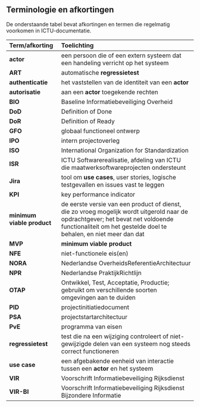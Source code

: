 ## Terminologie en afkortingen

De onderstaande tabel bevat afkortingen en termen die regelmatig voorkomen in ICTU-documentatie.

| Term/afkorting | Toelichting |
|:---------------|:------------|
| **actor** | een persoon die of een extern systeem dat een handeling verricht op het systeem |
| **ART** | automatische **regressietest** |
| **authenticatie** | het vaststellen van de identiteit van een **actor** |
| **autorisatie** | aan een **actor** toegekende rechten |
| **BIO** | Baseline Informatiebeveiliging Overheid |
| **DoD** | Definition of Done |
| **DoR** | Definition of Ready |
| **GFO** | globaal functioneel ontwerp |
| **IPO** | intern projectoverleg |
| **ISO** | International Organization for Standardization |
| **ISR** | ICTU Softwarerealisatie, afdeling van ICTU die maatwerksoftwareprojecten ondersteunt |
| **Jira** | tool om **use cases**, user stories, logische testgevallen en issues vast te leggen |
| **KPI** | key performance indicator |
| **minimum viable product** | de eerste versie van een product of dienst, die zo vroeg mogelijk wordt uitgerold naar de opdrachtgever; het bevat net voldoende functionaliteit om het gestelde doel te behalen, en niet meer dan dat |
| **MVP** | **minimum viable product** |
| **NFE** | niet-functionele eis(en) |
| **NORA** | Nederlandse OverheidsReferentieArchitectuur |
| **NPR** | Nederlandse PraktijkRichtlijn |
| **OTAP** | Ontwikkel, Test, Acceptatie, Productie; gebruikt om verschillende soorten omgevingen aan te duiden |
| **PID** | projectinitiatiedocument |
| **PSA** | projectstartarchitectuur |
| **PvE** | programma van eisen |
| **regressietest** | test die na een wijziging controleert of niet-gewijzigde delen van een systeem nog steeds correct functioneren |
| **use case** | een afgebakende eenheid van interactie tussen een **actor** en het systeem |
| **VIR** | Voorschrift Informatiebeveiliging Rijksdienst |
| **VIR-BI** | Voorschrift Informatiebeveiliging Rijksdienst Bijzondere Informatie |
